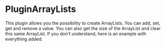 # PluginArrayLists
This plugin allows you the possibility to create ArrayLists. You can add, set, get and remove a value. You can also get the size of the ArrayList and clear this same ArrayList. If you don't understand, here is an example with everything added.
